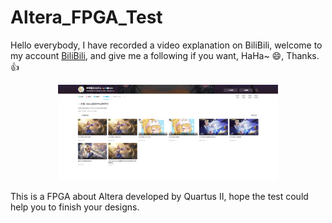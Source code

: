 # Altera_FPGA_Test

Hello everybody, I have recorded a video explanation on BiliBili, welcome to my account [BiliBili](https://space.bilibili.com/489946576?spm_id_from=333.999.0.0), and give me a following if you want, HaHa~ 😄, Thanks. 👍

<div align="center">
    <img src="img/bi.jpg" alt="BiliBili" style="max-width: 70%;">
</div>

This is a FPGA about Altera developed by Quartus II, hope the test could help you to finish your designs.
